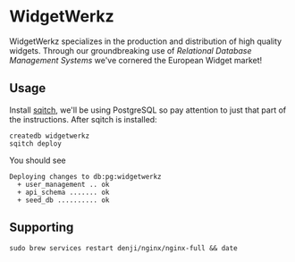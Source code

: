 # WidgetWerkz

WidgetWerkz specializes in the production and distribution of high quality widgets.
Through our groundbreaking use of _Relational Database Management Systems_ we've cornered the European Widget market!

## Usage

Install [sqitch](https://sqitch.org), we'll be using PostgreSQL so pay attention to just that part of the instructions.
After sqitch is installed:

```
createdb widgetwerkz
sqitch deploy
```

You should see

```
Deploying changes to db:pg:widgetwerkz
  + user_management .. ok
  + api_schema ....... ok
  + seed_db .......... ok
```

## Supporting

```
sudo brew services restart denji/nginx/nginx-full && date
```

